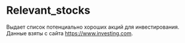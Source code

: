 # Relevant_stocks
Выдает список потенциально хороших акций для инвестирования. Данные взяты с сайта https://www.investing.com. 
